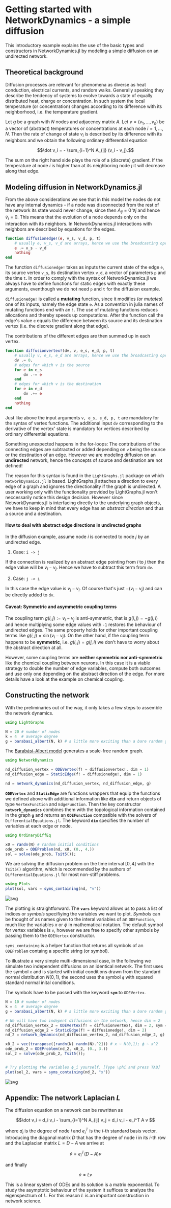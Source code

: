 # Getting started with NetworkDynamics - a simple diffusion

This introductory example explains the use of the basic types and constructors in NetworkDynamics.jl by modeling a simple diffusion on an undirected network.

## Theoretical background

Diffusion processes are relevant for phenomena as diverse as heat conduction, electrical currents, and random walks. Generally speaking they describe the tendency of systems to evolve towards a state of equally distributed heat, charge or concentration. In such system the local temperature (or concentration) changes according to its difference with its neighborhood, i.e. the temperature gradient.

Let $g$ be a graph with $N$ nodes and adjacency matrix $A$. Let $v = (v_1, \dots, v_n)$ be a vector of (abstract) temperatures or concentrations at each node $i = 1, \dots, N$. Then the rate of change of state $v_i$ is described by its difference with its neighbors and we obtain the following ordinary differential equation

```math
\dot v_i = - \sum_{i=1}^N A_{ij} (v_i - v_j).
```

The sum on the right hand side plays the role of a (discrete) gradient. If the temperature at node $i$ is higher than at its neighboring node $j$ it will decrease along that edge.

## Modeling diffusion in NetworkDynamics.jl

From the above considerations we see that in this model the nodes do not have any internal dynamics - if a node was disconnected from the rest of the network its state would never change, since then $A_{ij} = 0 \; \forall j$ and hence $\dot v_i = 0$. This means that the evolution of a node depends only on the interaction with its neighbors. In NetworkDynamics.jl interactions with neighbors are described by equations for the edges.


```julia
function diffusionedge!(e, v_s, v_d, p, t)
    # usually e, v_s, v_d are arrays, hence we use the broadcasting operator .
    e .= v_s - v_d
    nothing
end
```

The function `diffusionedge!` takes as inputs the current state of the edge `e`, its source vertex `v_s`, its destination vertex `v_d`, a vector of parameters `p` and the time `t`. In order to comply with the syntax of NetworkDynamics.jl we always have to define functions for static edges with exactly these arguments, eventhough we do not need `p` and `t` for the diffusion example.

`diffusionedge!` is called a **mutating** function, since it modifies (or *mutates*) one of its inputs, namely the edge state `e`. As a convention in julia names of mutating functions end with an `!`. The use of mutating functions reduces allocations and thereby speeds up computations. After the function call the edge's value `e` equals the difference between its source and its destination vertex (i.e. the discrete gradient along that edge).

The contributions of the different edges are then summed up in each vertex.


```julia
function diffusionvertex!(dv, v, e_s, e_d, p, t)
    # usually v, e_s, e_d are arrays, hence we use the broadcasting operator .
    dv .= 0.
    # edges for which v is the source
    for e in e_s
        dv .-= e
    end
    # edges for which v is the destination
    for e in e_d
        dv .+= e
    end
    nothing
end    
```


Just like above the input arguments `v, e_s, e_d, p, t` are mandatory for the syntax of vertex functions. The additional input `dv` corresponding to the derivative of the vertex' state is mandatory for vertices described by ordinary differential equations.

Something unexpected happens in the for-loops: The contributions of the connecting edges are subtracted or added depending on `v` being the source or the destination of an edge. However we are modeling diffusion on an **undirected** network, hence the concepts of source and destination are not defined!

The reason for this syntax is found in the `LightGraphs.jl` package on which `NetworkDynamics.jl` is based. LightGraphs.jl attaches a direction to every edge of a graph and ignores the directionality if the graph is undirected. A user working only with the functionality provided by LightGraphs.jl won't neccessarily notice this design decision. However since NetworkDynamics.jl is interfacing directly to the underlying graph objects, we have to keep in mind that every edge has an *abstract direction* and thus a source and a destination.

#### How to deal with abstract edge directions in undirected graphs

In the diffusion example, assume node $i$ is connected to node $j$ by an undirected edge.

1. Case: `i -> j`

  If the connection is realized by an abstract edge pointing from $i$ to $j$ then the edge value will be $v_i - v_j$. Hence we have to subtract this term from `dv`.

2. Case: `j -> i`

  In this case the edge value is $v_j - v_i$. Of course that's just $-(v_i - v_j)$ and can be directly added to `dv`.

#### Caveat: Symmetric and asymmetric coupling terms

The coupling term $g(i, j) := v_i - v_j$ is anti-symmetric, that is $g(i,j) = - g(j,i)$ and hence multiplying some edge values with `-1` restores the behaviour of undirected edges. The same property holds for other important coupling terms like $g(i,j) = \sin(v_i - v_j)$. On the other hand, if the coupling term happens to be **symmetric**, i.e. $g(i,j) = g(j,i)$ we don't have to worry about the abstract direction at all.

However, some coupling terms are **neither symmetric nor anti-symmetric** like the chemical coupling between neurons. In this case it is a viable strategy to double the number of edge variables, compute both outcomes and use only one depending on the abstract direction of the edge. For more details have a look at the example on chemical coupling.

## Constructing the network

With the preliminaries out of the way, it only takes a few steps to assemble the network dynamics.


```julia
using LightGraphs

N = 20 # number of nodes
k = 4  # average degree
g = barabasi_albert(N, k) # a little more exciting than a bare random graph
```


The [Barabási–Albert model](https://en.wikipedia.org/wiki/Barab%C3%A1si%E2%80%93Albert_model) generates a scale-free random graph.


```julia
using NetworkDynamics

nd_diffusion_vertex = ODEVertex(f! = diffusionvertex!, dim = 1)
nd_diffusion_edge = StaticEdge(f! = diffusionedge!, dim = 1)

nd = network_dynamics(nd_diffusion_vertex, nd_diffusion_edge, g)
```


**`ODEVertex`** and **`StaticEdge`** are functions wrappers that equip the functions we defined above with additional information like **`dim`** and return objects of type `VertexFunction` and `EdgeFunction`. Then the key constructor **`network_dynamics`** combines them with the topological information contained in the graph **`g`** and returns an **`ODEFunction`** compatible with the solvers of `DifferentialEquations.jl`. The keyword **`dim`** specifies the number of variables at each edge or node.


```julia
using OrdinaryDiffEq

x0 = randn(N) # random initial conditions
ode_prob = ODEProblem(nd, x0, (0., 4.))
sol = solve(ode_prob, Tsit5());
```

We are solving the diffusion problem on the time interval $[0, 4]$ with the `Tsit5()` algorithm, which is recommended  by the authors of `DifferentialEquations.jl` for most non-stiff problems.


```julia
using Plots
plot(sol, vars = syms_containing(nd, "v"))
```

![svg](figures/output_14_0.svg)

The plotting is straightforward. The **`vars`** keyword allows us to pass a list of indices or *symbols* specifiying the variables we want to plot. *Symbols* can be thought of as names given to the interal variables of an `ODEFunction`, much like the variables $x$ or $\phi$ in mathematical notation. The default symbol for vertex variables is `v`, however we are free to specify other symbols by passing them to the `ODEVertex` constructor.

`syms_containing` is a helper function that returns all symbols of an `ODEProblem` containg a specific string (or symbol).

To illustrate a very simple multi-dimensional case, in the following we simulate two independent diffusions on an identical network. The first uses the symbol `x` and is started with initial conditions drawn from the standard normal distribution $N(0,1)$, the second uses the symbol `ϕ` with squared standard normal inital conditions.

The symbols have to be passed with the keyword **`sym`** to `ODEVertex`.


```julia
N = 10 # number of nodes
k = 4  # average degree
g = barabasi_albert(N, k) # a little more exciting than a bare random graph

# We will have two indepent diffusions on the network, hence dim = 2
nd_diffusion_vertex_2 = ODEVertex(f! = diffusionvertex!, dim = 2, sym = [:x, :ϕ])
nd_diffusion_edge_2 = StaticEdge(f! = diffusionedge!, dim = 2)
nd_2 = network_dynamics(nd_diffusion_vertex_2, nd_diffusion_edge_2, g)

x0_2 = vec(transpose([randn(N) randn(N).^2])) # x ~ N(0,1); ϕ ~ x^2
ode_prob_2 = ODEProblem(nd_2, x0_2, (0., 3.))
sol_2 = solve(ode_prob_2, Tsit5());


# Try plotting the variables ϕ_i yourself. [Type \phi and press TAB]
plot(sol_2, vars = syms_containing(nd_2, "x"))
```

![svg](figures/output_16_0.svg)

## Appendix: The network Laplacian $L$

The diffusion equation on a network can be rewritten as

```math
\dot v_i  = d_i v_i - \sum_{i=1}^N A_{ij} v_j = d_i v_i - e_i^T A v          
```

where $d_i$ is the degree of node $i$ and $e_i^T$ is the $i$-th standard basis vector. Introducing the diagonal matrix $D$ that has the degree of node $i$ in its $i$-th row and the Laplacian matrix $L = D - A$ we arrive at

```math
\dot v = e_i^T(D - A) v
```

and finally

```math
\dot v = L v
```

This is a linear system of ODEs and its solution is a matrix exponential. To study the asymptotic behaviour of the system it suffices to analyze the eigenspectrum of $L$. For this reason $L$ is an important construction in network science.
